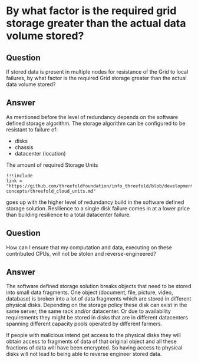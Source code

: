 # By what factor is the required grid storage greater than the actual data volume stored?

## Question

If stored data is present in multiple nodes for resistance of the Grid to local failures, by what factor is the required Grid storage greater than the actual data volume stored?

## Answer

As mentioned before the level of redundancy depends on the software defined storage algorithm. The storage algorithm can be configured to be resistant to failure of:

 - disks
 - chassis
 - datacenter (location)

 The amount of required Storage Units

```
!!!include
link = "https://github.com/threefoldfoundation/info_threefold/blob/development/docs/definitions-concepts/threefold_cloud_units.md"
```


goes up with the higher level of redundancy build in the software defined storage solution. Resilience to a single disk failure comes in at a lower price than building resilience to a total datacenter failure.

## Question

How can I ensure that my computation and data, executing on these contributed CPUs, will not be stolen and reverse-engineered?

## Answer
The software defined storage solution breaks objects that need to be stored into small data fragments.  One object (document, file, picture, video, database) is broken into a lot of data fragments which are stored in different physical disks.  Depending on the storage policy these disk can exist in the same server, the same rack and/or datacenter.  Or due to availability requirements they might be stored in disks that are in different datacenters spanning different capacity pools operated by different farmers.

If people with malicious intend get access to the physical disks they will obtain access to fragments of data of that original object and all these fractions of data will have been encrypted.  So having access to physical disks will not lead to being able to reverse engineer stored data.

